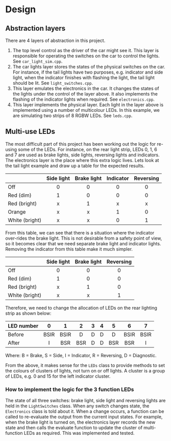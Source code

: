 # Design

## Abstraction layers

There are 4 layers of abstraction in this project.

1. The top level control as the driver of the car might see it.  This layer is responsible for operating the switches on the car to control the lights. See `car_light_sim.cpp`.
2. The car lights layer stores the states of the physical switches on the car.  For instance, if the tail lights have two purposes, e.g. indicator and side light, when the indicator finishes with flashing the light, the tail light should be lit. See `light_switches.cpp`.
3. This layer emulates the electronics in the car.  It changes the states of the lights under the control of the layer above.  It also implements the flashing of the indicator lights when required. See `electronics.cpp`.
4. This layer implements the physical layer.  Each light in the layer above is implemented using a number of multicolour LEDs.  In this example, we are simulating two strips of 8 RGBW LEDs. See `leds.cpp`.

## Multi-use LEDs

The most difficult part of this project has been working out the logic for re-using some of the LEDs.  For instance, on the rear light strip, LEDs 0, 1, 6 and 7 are used as brake lights, side lights, reversing lights and indicators.  The electronics layer is the place where this extra logic lives.  Lets look at the tail light example and draw up a table for the expected results.

|   | Side light | Brake light | Indicator | Reversing |
|----------------|:-:|:-:|:-:|:-:|
| Off            | 0 | 0 | 0 | 0 |
| Red (dim)      | 1 | 0 | 0 | 0 |
| Red (bright)   | x | 1 | x | x |
| Orange         | x | x | 1 | 0 |
| White (bright) | x | x | 0 | 1 |

From this table, we can see that there is a situation where the indicator over-rides the brake light.  This is not desirable from a safety point of view, so it becomes clear that we need separate brake light and indicator lights.  Removing the indicator from this table make it much simpler.

| | Side light | Brake light | Reversing |
|--------------|:-:|:-:|:-:|
| Off          | 0 | 0 | 0 |
| Red (dim)    | 1 | 0 | 0 |
| Red (bright) | x | 1 | 0 |
| White (bright) | x | x | 1 |

Therefore, we need to change the allocation of LEDs on the rear lighting strip as shown below:

| LED number | 0 | 1 | 2 | 3 | 4 | 5 | 6 | 7 |
|------------|:-:|:-:|:-:|:-:|:-:|:-:|:-:|:-:|
| Before     |BSIR|BSIR| D | D | D | D |BSIR|BSIR|
| After      | I |BSR|BSR| D | D |BSR|BSR| I |

Where: B = Brake, S = Side, I = Indicator, R = Reversing, D = Diagnostic.

From the above, it makes sense for the `LEDs` class to provide methods to set the colours of clusters of lights, not turn on or off lights.  A cluster is a group of LEDs, e.g. 0 and 15 for the left indicator cluster.

### How to implement the logic for the 3 function LEDs

The state of all three switches: brake light, side light and reversing lights are held in the `LightSwitches` class.  When any switch changes state, the `Electronics` class is told about it. When a change occurs, a function can be called to re-evaluate the output from the current input states.  For example, when the brake light is turned on, the electronics layer records the new state and then calls the evaluate function to update the cluster of multi-function LEDs as required. This was implemented and tested.
